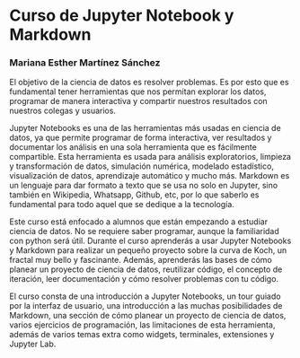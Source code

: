# Curso de Jupyter Notebook y Markdown
### Mariana Esther Martínez Sánchez


El objetivo de la ciencia de datos es resolver problemas. Es por esto que es fundamental tener herramientas que nos permitan explorar los datos, programar de manera interactiva y compartir nuestros resultados con nuestros colegas y usuarios.

Jupyter Notebooks es una de las herramientas más usadas en ciencia de datos, ya que permite programar de forma interactiva, ver resultados y documentar los análisis en una sola herramienta que es fácilmente compartible. Esta herramienta es usada para análisis exploratorios, limpieza y transformación de datos, simulación numérica, modelado estadístico, visualización de datos, aprendizaje automático y mucho más. Markdown es un lenguaje para dar formato a texto que se usa no solo en Jupyter, sino también en Wikipedia, Whatsapp, Github, etc, por lo que saberlo es fundamental para todo aquel que se dedique a la tecnología.

Este curso está enfocado a alumnos que están empezando a estudiar ciencia de datos. No se requiere saber programar, aunque la familiaridad con python será útil. Durante el curso aprenderás a usar Jupyter Notebooks y Markdown para realizar un pequeño proyecto sobre la curva de Koch, un fractal muy bello y fascinante. Además,  aprenderás las bases de cómo planear un proyecto de ciencia de datos, reutilizar código, el concepto de iteración, leer documentación y cómo resolver problemas con tu código.

El curso consta de una introducción a Jupyter Notebooks, un tour guiado por la interfaz de usuario, una introducción a las muchas posibilidades de Markdown, una sección de cómo planear un proyecto de ciencia de datos, varios ejercicios de programación, las limitaciones de esta herramienta, además de varios temas extra como widgets, terminales, extensiones y Jupyter Lab.


